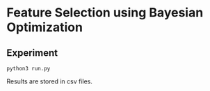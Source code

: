 # Feature Selection using Bayesian Optimization 
## Experiment

    python3 run.py

Results are stored in csv files.